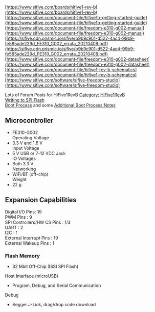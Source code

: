 [https://www.sifive.com/boards/hifive1-rev-b](https://www.sifive.com/boards/hifive1-rev-b)  
[https://www.sifive.com/document-file/hifive1b-getting-started-guide](https://www.sifive.com/document-file/hifive1b-getting-started-guide)  
[https://www.sifive.com/document-file/freedom-e310-g002-manual](https://www.sifive.com/document-file/freedom-e310-g002-manual)  
[https://sifive.cdn.prismic.io/sifive/b9b9c901-d522-4ac4-99b9-fe585ade229d_FE310_G002_errata_20210408.pdf](https://sifive.cdn.prismic.io/sifive/b9b9c901-d522-4ac4-99b9-fe585ade229d_FE310_G002_errata_20210408.pdf)  
[https://www.sifive.com/document-file/freedom-e310-g002-datasheet](https://www.sifive.com/document-file/freedom-e310-g002-datasheet)  
[https://www.sifive.com/document-file/hifive1-rev-b-schematics](https://www.sifive.com/document-file/hifive1-rev-b-schematics)  
[https://www.sifive.com/software/sifive-freedom-studio](https://www.sifive.com/software/sifive-freedom-studio)  

Lots of Forum Posts for HiFive1RevB
[Category: HiFive1RevB](https://forums.sifive.com/c/hifive1/9)  
[Writing to SPI Flash](https://forums.sifive.com/t/writing-to-the-external-qspi-flash-memory/6401)  
[Boot Process](https://forums.sifive.com/t/fe310-g002-boot-process-entry-point/5839/3) and some [Additional Boot Process Notes](https://forums.sifive.com/t/is-there-c-boot-code-source-for-revb02-hardware/5987/2)

## Microcontroller  
* FE310-G002  
Operating Voltage  
* 3.3 V and 1.8 V  
Input Voltage  
* 5 V USB or 7-12 VDC Jack  
IO Voltages  
* Both 3.3 V  
Networking  
* WiFi/BT (off-chip)  
Weight  
* 22 g  
## Expansion Capabilities  
Digital I/O Pins: 19    
PWM Pins : 9   
SPI Controllers/HW CS Pins : 1/3  
UART : 2  
I2C : 1  
External Interrupt Pins : 19  
External Wakeup Pins : 1  
### Flash Memory  
* 32 Mbit Off-Chip (ISSI SPI Flash)

Host Interface (microUSB)  
* Program, Debug, and Serial Communication

Debug  
* Segger J-Link, drag/drop code download  
